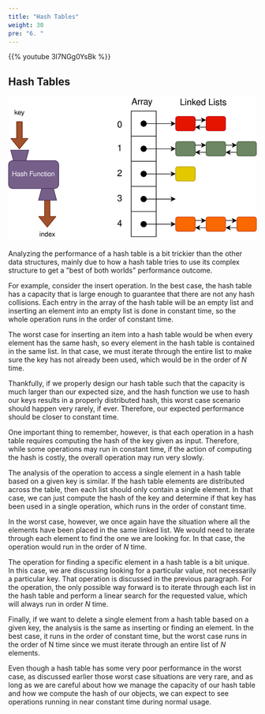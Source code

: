 ```yaml
---
title: "Hash Tables"
weight: 30
pre: "6. "
---
```

{{% youtube 3l7NGg0YsBk %}}

## Hash Tables

![Hash Table](../../images/12/12.6.hashtable.svg)

Analyzing the performance of a hash table is a bit trickier than the other data structures, mainly due to how a hash table tries to use its complex structure to get a "best of both worlds" performance outcome.

For example, consider the insert operation. In the best case, the hash table has a capacity that is large enough to guarantee that there are not any hash collisions. Each entry in the array of the hash table will be an empty list and inserting an element into an empty list is done in constant time, so the whole operation runs in the order of constant time.

The worst case for inserting an item into a hash table would be when every element has the same hash, so every element in the hash table is contained in the same list. In that case, we must iterate through the entire list to make sure the key has not already been used, which would be in the order of $N$ time. 

Thankfully, if we properly design our hash table such that the capacity is much larger than our expected size, and the hash function we use to hash our keys results in a properly distributed hash, this worst case scenario should happen very rarely, if ever. Therefore, our expected performance should be closer to constant time.

One important thing to remember, however, is that each operation in a hash table requires computing the hash of the key given as input. Therefore, while some operations may run in constant time, if the action of computing the hash is costly, the overall operation may run very slowly. 

The analysis of the operation to access a single element in a hash table based on a given key is similar. If the hash table elements are distributed across the table, then each list should only contain a single element. In that case, we can just compute the hash of the key and determine if that key has been used in a single operation, which runs in the order of constant time.

In the worst case, however, we once again have the situation where all the elements have been placed in the same linked list. We would need to iterate through each element to find the one we are looking for. In that case, the operation would run in the order of $N$ time.

The operation for finding a specific element in a hash table is a bit unique. In this case, we are discussing looking for a particular value, not necessarily a particular key. That operation is discussed in the previous paragraph. For the operation, the only possible way forward is to iterate through each list in the hash table and perform a linear search for the requested value, which will always run in order $N$ time.

Finally, if we want to delete a single element from a hash table based on a given key, the analysis is the same as inserting or finding an element. In the best case, it runs in the order of constant time, but the worst case runs in the order of N time since we must iterate through an entire list of $N$ elements. 

Even though a hash table has some very poor performance in the worst case, as discussed earlier those worst case situations are very rare, and as long as we are careful about how we manage the capacity of our hash table and how we compute the hash of our objects, we can expect to see operations running in near constant time during normal usage. 
